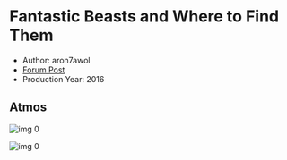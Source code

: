 # Fantastic Beasts and Where to Find Them

* Author: aron7awol
* [Forum Post](https://www.avsforum.com/threads/bass-eq-for-filtered-movies.2995212/post-56737508)
* Production Year: 2016

## Atmos

![img 0](https://i.imgur.com/cCtcawe.jpg)

![img 0](https://i.imgur.com/yYGu5kU.jpg)


